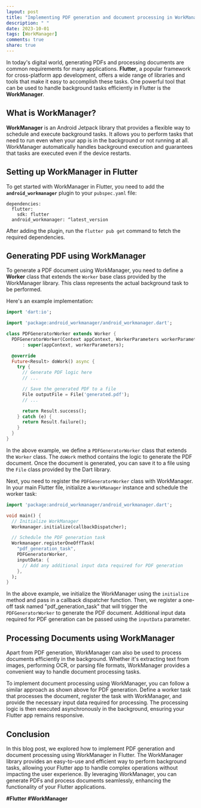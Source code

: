 ```yaml
---
layout: post
title: "Implementing PDF generation and document processing in WorkManager for Flutter"
description: " "
date: 2023-10-01
tags: [WorkManager]
comments: true
share: true
---
```


In today's digital world, generating PDFs and processing documents are common requirements for many applications. **Flutter**, a popular framework for cross-platform app development, offers a wide range of libraries and tools that make it easy to accomplish these tasks. One powerful tool that can be used to handle background tasks efficiently in Flutter is the **WorkManager**.

## What is WorkManager?

**WorkManager** is an Android Jetpack library that provides a flexible way to schedule and execute background tasks. It allows you to perform tasks that need to run even when your app is in the background or not running at all. WorkManager automatically handles background execution and guarantees that tasks are executed even if the device restarts.

## Setting up WorkManager in Flutter

To get started with WorkManager in Flutter, you need to add the **`android_workmanager`** plugin to your `pubspec.yaml` file:

```
dependencies:
  flutter:
    sdk: flutter
  android_workmanager: ^latest_version
```

After adding the plugin, run the `flutter pub get` command to fetch the required dependencies.

## Generating PDF using WorkManager

To generate a PDF document using WorkManager, you need to define a **Worker** class that extends the `Worker` base class provided by the WorkManager library. This class represents the actual background task to be performed.

Here's an example implementation:

```dart
import 'dart:io';

import 'package:android_workmanager/android_workmanager.dart';

class PDFGeneratorWorker extends Worker {
  PDFGeneratorWorker(Context appContext, WorkerParameters workerParameters)
      : super(appContext, workerParameters);

  @override
  Future<Result> doWork() async {
    try {
      // Generate PDF logic here
      // ...

      // Save the generated PDF to a file
      File outputFile = File('generated.pdf');
      // ...

      return Result.success();
    } catch (e) {
      return Result.failure();
    }
  }
}
```

In the above example, we define a `PDFGeneratorWorker` class that extends the `Worker` class. The `doWork` method contains the logic to generate the PDF document. Once the document is generated, you can save it to a file using the `File` class provided by the Dart library.

Next, you need to register the `PDFGeneratorWorker` class with WorkManager. In your main Flutter file, initialize a `WorkManager` instance and schedule the worker task:

```dart
import 'package:android_workmanager/android_workmanager.dart';

void main() {
  // Initialize WorkManager
  Workmanager.initialize(callbackDispatcher);

  // Schedule the PDF generation task
  Workmanager.registerOneOffTask(
    "pdf_generation_task",
    PDFGeneratorWorker,
    inputData: {
      // Add any additional input data required for PDF generation
    },
  );
}
```

In the above example, we initialize the WorkManager using the `initialize` method and pass in a callback dispatcher function. Then, we register a one-off task named "pdf_generation_task" that will trigger the `PDFGeneratorWorker` to generate the PDF document. Additional input data required for PDF generation can be passed using the `inputData` parameter.

## Processing Documents using WorkManager

Apart from PDF generation, WorkManager can also be used to process documents efficiently in the background. Whether it's extracting text from images, performing OCR, or parsing file formats, WorkManager provides a convenient way to handle document processing tasks.

To implement document processing using WorkManager, you can follow a similar approach as shown above for PDF generation. Define a worker task that processes the document, register the task with WorkManager, and provide the necessary input data required for processing. The processing logic is then executed asynchronously in the background, ensuring your Flutter app remains responsive.

## Conclusion

In this blog post, we explored how to implement PDF generation and document processing using WorkManager in Flutter. The WorkManager library provides an easy-to-use and efficient way to perform background tasks, allowing your Flutter app to handle complex operations without impacting the user experience. By leveraging WorkManager, you can generate PDFs and process documents seamlessly, enhancing the functionality of your Flutter applications.

**#Flutter #WorkManager**